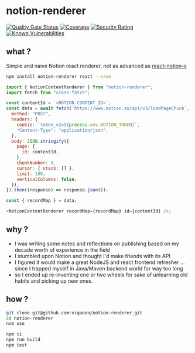 # notion-renderer

[![Quality Gate Status](https://sonarcloud.io/api/project_badges/measure?project=viqueen_notion-renderer&metric=alert_status)](https://sonarcloud.io/dashboard?id=viqueen_notion-renderer)
[![Coverage](https://sonarcloud.io/api/project_badges/measure?project=viqueen_notion-renderer&metric=coverage)](https://sonarcloud.io/dashboard?id=viqueen_notion-renderer)
[![Security Rating](https://sonarcloud.io/api/project_badges/measure?project=viqueen_notion-renderer&metric=security_rating)](https://sonarcloud.io/dashboard?id=viqueen_notion-renderer)
[![Known Vulnerabilities](https://snyk.io/test/github/viqueen/notion-renderer/badge.svg?targetFile=package.json)](https://snyk.io/test/github/viqueen/notion-renderer?targetFile=package.json)

## what ?

Simple and naive Notion react renderer, not as advanced as [react-notion-x](https://github.com/NotionX/react-notion-x)

```bash
npm install notion-renderer react --save
```

```javascript
import { NotionContentRenderer } from "notion-renderer";
import fetch from "cross-fetch";

const contentId = `<NOTION_CONTENT_ID>`;
const data = await fetch(`https://www.notion.so/api/v3/loadPageChunk`, {
  method: "POST",
  headers: {
    cookie: `token_v2=${process.env.NOTION_TOKEN}`,
    "Content-Type": "application/json",
  },
  body: JSON.stringify({
    page: {
      id: contentId,
    },
    chunkNumber: 0,
    cursor: { stack: [] },
    limit: 100,
    verticalColumns: false,
  }),
}).then((response) => response.json());

const { recordMap } = data;

<NotionContentRenderer recordMap={recordMap} id={contentId} />;
```

## why ?

- I was writing some notes and reflections on publishing based on my decade worth of experience in the field
- I stumbled upon Notion and thought I'd make friends with its API
- I figured it would make a great NodeJS and react frontend refresher ... since I trapped myself in
  Java/Maven backend world for way too long
- so I ended up re-inventing one or two wheels for sake of unlearning old habits and picking up new ones.

## how ?

```bash
git clone git@github.com:viqueen/notion-renderer.git
cd notion-renderer
nvm use

npm ci
npm run build
npm test
```
